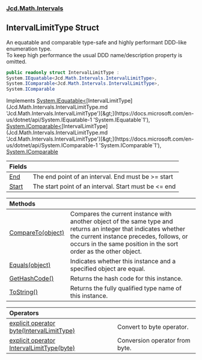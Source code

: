 ### [Jcd.Math.Intervals](Jcd.Math.Intervals.md 'Jcd.Math.Intervals')

## IntervalLimitType Struct

An equatable and comparable type-safe and highly performant DDD-like enumeration type.  
To keep high performance the usual DDD name/description property is omitted.

```csharp
public readonly struct IntervalLimitType :
System.IEquatable<Jcd.Math.Intervals.IntervalLimitType>,
System.IComparable<Jcd.Math.Intervals.IntervalLimitType>,
System.IComparable
```

Implements [System.IEquatable&lt;](https://docs.microsoft.com/en-us/dotnet/api/System.IEquatable-1 'System.IEquatable`1')[IntervalLimitType](Jcd.Math.Intervals.IntervalLimitType.md 'Jcd.Math.Intervals.IntervalLimitType')[&gt;](https://docs.microsoft.com/en-us/dotnet/api/System.IEquatable-1 'System.IEquatable`1'), [System.IComparable&lt;](https://docs.microsoft.com/en-us/dotnet/api/System.IComparable-1 'System.IComparable`1')[IntervalLimitType](Jcd.Math.Intervals.IntervalLimitType.md 'Jcd.Math.Intervals.IntervalLimitType')[&gt;](https://docs.microsoft.com/en-us/dotnet/api/System.IComparable-1 'System.IComparable`1'), [System.IComparable](https://docs.microsoft.com/en-us/dotnet/api/System.IComparable 'System.IComparable')

| Fields | |
| :--- | :--- |
| [End](Jcd.Math.Intervals.IntervalLimitType.End.md 'Jcd.Math.Intervals.IntervalLimitType.End') | The end point of an interval. End must be >= start |
| [Start](Jcd.Math.Intervals.IntervalLimitType.Start.md 'Jcd.Math.Intervals.IntervalLimitType.Start') | The start point of an interval. Start must be <= end |

| Methods | |
| :--- | :--- |
| [CompareTo(object)](Jcd.Math.Intervals.IntervalLimitType.CompareTo(object).md 'Jcd.Math.Intervals.IntervalLimitType.CompareTo(object)') | Compares the current instance with another object of the same type and returns an integer that indicates whether the current instance precedes, follows, or occurs in the same position in the sort order as the other object. |
| [Equals(object)](Jcd.Math.Intervals.IntervalLimitType.Equals(object).md 'Jcd.Math.Intervals.IntervalLimitType.Equals(object)') | Indicates whether this instance and a specified object are equal. |
| [GetHashCode()](Jcd.Math.Intervals.IntervalLimitType.GetHashCode().md 'Jcd.Math.Intervals.IntervalLimitType.GetHashCode()') | Returns the hash code for this instance. |
| [ToString()](Jcd.Math.Intervals.IntervalLimitType.ToString().md 'Jcd.Math.Intervals.IntervalLimitType.ToString()') | Returns the fully qualified type name of this instance. |

| Operators | |
| :--- | :--- |
| [explicit operator byte(IntervalLimitType)](Jcd.Math.Intervals.IntervalLimitType.op_Explicitbyte(Jcd.Math.Intervals.IntervalLimitType).md 'Jcd.Math.Intervals.IntervalLimitType.op_Explicit byte(Jcd.Math.Intervals.IntervalLimitType)') | Convert to byte operator. |
| [explicit operator IntervalLimitType(byte)](Jcd.Math.Intervals.IntervalLimitType.op_ExplicitJcd.Math.Intervals.IntervalLimitType(byte).md 'Jcd.Math.Intervals.IntervalLimitType.op_Explicit Jcd.Math.Intervals.IntervalLimitType(byte)') | Conversion operator from byte. |
